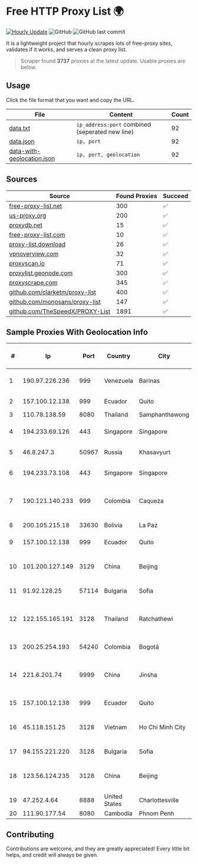 
# Free HTTP Proxy List 🌍

[![Hourly Update](https://github.com/mertguvencli/http-proxy-list/actions/workflows/main.yml/badge.svg?branch=main)](https://github.com/mertguvencli/http-proxy-list/actions/workflows/main.yml)
![GitHub](https://img.shields.io/github/license/mertguvencli/http-proxy-list)
![GitHub last commit](https://img.shields.io/github/last-commit/mertguvencli/http-proxy-list)

It is a lightweight project that hourly scrapes lots of free-proxy sites, validates if it works, and serves a clean proxy list.


> Scraper found **3737** proxies at the latest update. Usable proxies are below.

## Usage

Click the file format that you want and copy the URL.


|File|Content|Count|
|----|-------|-----|
|[data.txt](https://raw.githubusercontent.com/mertguvencli/http-proxy-list/main/proxy-list/data.txt)|`ip_address:port` combined (seperated new line)|92|
|[data.json](https://raw.githubusercontent.com/mertguvencli/http-proxy-list/main/proxy-list/data.json)|`ip, port`|92|
|[data-with-geolocation.json](https://raw.githubusercontent.com/mertguvencli/http-proxy-list/main/proxy-list/data-with-geolocation.json)|`ip, port, geolocation`|92|

## Sources

|Source|Found Proxies|Succeed|
|------|-------------|-------|
|[free-proxy-list.net](https://free-proxy-list.net)|300|✅|
|[us-proxy.org](https://www.us-proxy.org)|200|✅|
|[proxydb.net](http://proxydb.net)|15|✅|
|[free-proxy-list.com](https://free-proxy-list.com/?page=&port=&type%5B%5D=http&type%5B%5D=https&up_time=0&search=Search)|10|✅|
|[proxy-list.download](https://www.proxy-list.download/HTTP)|26|✅|
|[vpnoverview.com](https://vpnoverview.com/privacy/anonymous-browsing/free-proxy-servers)|32|✅|
|[proxyscan.io](https://www.proxyscan.io)|71|✅|
|[proxylist.geonode.com](https://proxylist.geonode.com/api/proxy-list?limit=300&page=1&sort_by=lastChecked&sort_type=desc&protocols=http,https)|300|✅|
|[proxyscrape.com](https://api.proxyscrape.com/v2/?request=displayproxies&protocol=http&timeout=10000&country=all&ssl=all&anonymity=all)|345|✅|
|[github.com/clarketm/proxy-list](https://raw.githubusercontent.com/clarketm/proxy-list/master/proxy-list-raw.txt)|400|✅|
|[github.com/monosans/proxy-list](https://raw.githubusercontent.com/monosans/proxy-list/main/proxies/http.txt)|147|✅|
|[github.com/TheSpeedX/PROXY-List](https://raw.githubusercontent.com/TheSpeedX/PROXY-List/master/http.txt)|1891|✅|


## Sample Proxies With Geolocation Info

|#|Ip|Port|Country|City|Internet Service Provider|
|-|--|----|-------|----|-------------------------|
|1|190.97.226.236|999|Venezuela|Barinas|NetLink América C.A.|
|2|157.100.12.138|999|Ecuador|Quito|Telconet S.A|
|3|110.78.138.59|8080|Thailand|Samphanthawong|CAT-BB|
|4|194.233.69.126|443|Singapore|Singapore|Contabo Asia Private Limited|
|5|46.8.247.3|50967|Russia|Khasavyurt|Saypudinov Ayatula|
|6|194.233.73.108|443|Singapore|Singapore|Contabo Asia Private Limited|
|7|190.121.140.233|999|Colombia|Caqueza|Media Commerce Partners S.A|
|8|200.105.215.18|33630|Bolivia|La Paz|AXS Bolivia S. A.|
|9|157.100.12.138|999|Ecuador|Quito|Telconet S.A|
|10|101.200.127.149|3129|China|Beijing|Hangzhou Alibaba Advertising Co|
|11|91.92.128.25|57114|Bulgaria|Sofia|Belcloud LTD|
|12|122.155.165.191|3128|Thailand|Ratchathewi|CAT Telecom Public Company Limited|
|13|200.25.254.193|54240|Colombia|Bogotá|Andinet ON Line|
|14|221.6.201.74|9999|China|Jinsha|CNC Group CHINA169 Jiangsu Province Network|
|15|157.100.12.138|999|Ecuador|Quito|Telconet S.A|
|16|45.118.151.25|3128|Vietnam|Ho Chi Minh City|Viet Online trading service corporation|
|17|94.155.221.220|3128|Bulgaria|Sofia|"Cooolbox" AD|
|18|123.56.124.235|3128|China|Beijing|Hangzhou Alibaba Advertising Co|
|19|47.252.4.64|8888|United States|Charlottesville|Alibaba.com LLC|
|20|111.90.177.54|8080|Cambodia|Phnom Penh|MekongNet|



## Contributing

Contributions are welcome, and they are greatly appreciated! Every
little bit helps, and credit will always be given.


